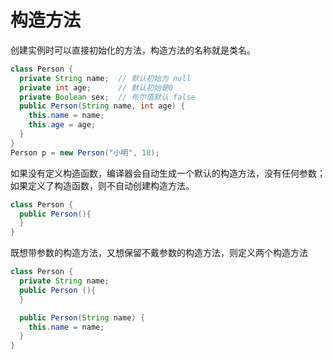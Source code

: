 # 构造方法

创建实例时可以直接初始化的方法，构造方法的名称就是类名。

```java
class Person {
  private String name;  // 默认初始为 null
  private int age;      // 默认初始是0
  private Boolean sex;  // 布尔值默认 false
  public Person(String name, int age) {
    this.name = name;
    this.age = age;
  }
}
Person p = new Person("小明", 18);
```

如果没有定义构造函数，编译器会自动生成一个默认的构造方法，没有任何参数；如果定义了构造函数，则不自动创建构造方法。

```java
class Person {
  public Person(){
  }
}
```

既想带参数的构造方法，又想保留不戴参数的构造方法，则定义两个构造方法

```java
class Person {
  private String name;
  public Person (){
  }

  public Person(String name) {
    this.name = name;
  }
}
```
